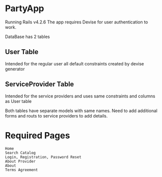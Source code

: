 # PartyApp

Running Rails v4.2.6
The app requires Devise for user authentication to work.

DataBase has 2 tables

## User Table

Intended for the regular user all default constraints created by devise generator 

## ServiceProvider Table

Intended for the service providers and uses same constraints and columns as User table

Both tables have separate models with same names. Need to add additional forms and routs to service providers to add details.

# Required Pages
    
    Home
    Search Catalog
    Login, Registration, Password Reset
    About Provider
    About
    Terms Agreement


